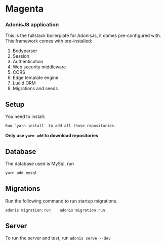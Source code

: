 # Magenta
### AdonisJS application 

This is the fullstack boilerplate for AdonisJs, it comes pre-configured with.	This framework comes with pre-installed: 

1. Bodyparser	
2. Session	
3. Authentication	
4. Web security middleware	
5. CORS	
6. Edge template engine	
7. Lucid ORM	
8. Migrations and seeds	

## Setup	
You need to install: 

```bash	
Run `yarn install` to add all those repositories.
```	
__Only use `yarn add` to download repositories__

## Database

The database used is MySql, run 
```js
yarn add mysql
```

## Migrations	

Run the following command to run startup migrations.	

```js
adonis migration:run	adonis migration:run
```

## Server

To run the server and test, run `adonis serve --dev`
